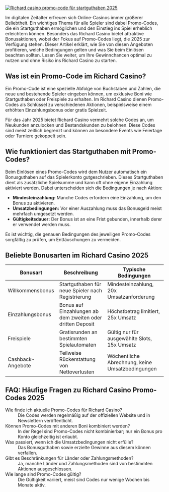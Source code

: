 [![Richard casino promo-code für startguthaben 2025](https://123-caf.pages.dev/gitsignup.png)](https://vrmoo.ru/Bt82HjjY)

<p>Im digitalen Zeitalter erfreuen sich Online-Casinos immer größerer Beliebtheit. Ein wichtiges Thema für alle Spieler sind dabei Promo-Codes, die ein Startguthaben ermöglichen und den Einstieg ins Spiel erheblich erleichtern können. Besonders das Richard Casino bietet attraktive Bonusaktionen, wobei der Fokus auf Promo-Codes liegt, die 2025 zur Verfügung stehen. Dieser Artikel erklärt, wie Sie von diesen Angeboten profitieren, welche Bedingungen gelten und was Sie beim Einlösen beachten sollten. Lesen Sie weiter, um Ihre Gewinnchancen optimal zu nutzen und ohne Risiko ins Richard Casino zu starten.</p>  <h2>Was ist ein Promo-Code im Richard Casino?</h2> <p>Ein Promo-Code ist eine spezielle Abfolge von Buchstaben und Zahlen, die neue und bestehende Spieler eingeben können, um exklusive Boni wie Startguthaben oder Freispiele zu erhalten. Im Richard Casino dienen Promo-Codes als Schlüssel zu verschiedenen Aktionen, beispielsweise einem erhöhten Einzahlungsbonus oder gratis Spielzeit.</p> <p>Für das Jahr 2025 bietet Richard Casino vermehrt solche Codes an, um Neukunden anzulocken und Bestandskunden zu belohnen. Diese Codes sind meist zeitlich begrenzt und können an besondere Events wie Feiertage oder Turniere gekoppelt sein.</p>  <h2>Wie funktioniert das Startguthaben mit Promo-Codes?</h2> <p>Beim Einlösen eines Promo-Codes wird dem Nutzer automatisch ein Bonusguthaben auf das Spielerkonto gutgeschrieben. Dieses Startguthaben dient als zusätzliche Spielsumme und kann oft ohne eigene Einzahlung aktiviert werden. Dabei unterscheiden sich die Bedingungen je nach Aktion:</p> <ul>   <li><strong>Mindesteinzahlung:</strong> Manche Codes erfordern eine Einzahlung, um den Bonus zu aktivieren.</li>   <li><strong>Umsatzbedingungen:</strong> Vor einer Auszahlung muss das Bonusgeld meist mehrfach umgesetzt werden.</li>   <li><strong>Gültigkeitsdauer:</strong> Der Bonus ist an eine Frist gebunden, innerhalb derer er verwendet werden muss.</li> </ul> <p>Es ist wichtig, die genauen Bedingungen des jeweiligen Promo-Codes sorgfältig zu prüfen, um Enttäuschungen zu vermeiden.</p>  <h2>Beliebte Bonusarten im Richard Casino 2025</h2> <table>   <thead>     <tr>       <th>Bonusart</th>       <th>Beschreibung</th>       <th>Typische Bedingungen</th>     </tr>   </thead>   <tbody>     <tr>       <td>Willkommensbonus</td>       <td>Startguthaben für neue Spieler nach Registrierung</td>       <td>Mindesteinzahlung, 20x Umsatzanforderung</td>     </tr>     <tr>       <td>Einzahlungsbonus</td>       <td>Bonus auf Einzahlungen ab dem zweiten oder dritten Deposit</td>       <td>Höchstbetrag limitiert, 25x Umsatz</td>     </tr>     <tr>       <td>Freispiele</td>       <td>Gratisrunden an bestimmten Spielautomaten</td>       <td>Gültig nur für ausgewählte Slots, 15x Umsatz</td>     </tr>     <tr>       <td>Cashback-Angebote</td>       <td>Teilweise Rückerstattung von Nettoverlusten</td>       <td>Wöchentliche Abrechnung, keine Umsatzbedingungen</td>     </tr>   </tbody> </table>  <h2>FAQ: Häufige Fragen zu Richard Casino Promo-Codes 2025</h2> <dl>   <dt>Wie finde ich aktuelle Promo-Codes für Richard Casino?</dt>   <dd>Die Codes werden regelmäßig auf der offiziellen Website und in Newslettern veröffentlicht.</dd>      <dt>Können Promo-Codes mit anderen Boni kombiniert werden?</dt>   <dd>In der Regel sind Promo-Codes nicht kombinierbar; nur ein Bonus pro Konto gleichzeitig ist erlaubt.</dd>      <dt>Was passiert, wenn ich die Umsatzbedingungen nicht erfülle?</dt>   <dd>Das Bonusguthaben sowie erzielte Gewinne aus diesem können verfallen.</dd>      <dt>Gibt es Beschränkungen für Länder oder Zahlungsmethoden?</dt>   <dd>Ja, manche Länder und Zahlungsmethoden sind von bestimmten Aktionen ausgeschlossen.</dd>      <dt>Wie lange sind Promo-Codes gültig?</dt>   <dd>Die Gültigkeit variiert, meist sind Codes nur wenige Wochen bis Monate aktiv.</dd> </dl>